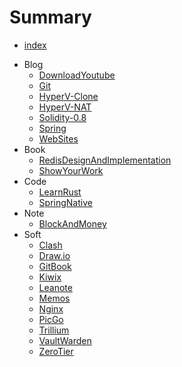 # Summary
- [index](README.md)

* Blog
    * [DownloadYoutube](./Blog/DownloadYoutube.md)
    * [Git](./Blog/Git.md)
    * [HyperV-Clone](./Blog/HyperV-Clone.md)
    * [HyperV-NAT](./Blog/HyperV-NAT.md)
    * [Solidity-0.8](./Blog/Solidity-0.8.md)
    * [Spring](./Blog/Spring.md)
    * [WebSites](./Blog/WebSites.md)
* Book
    * [RedisDesignAndImplementation](./Book/RedisDesignAndImplementation.md)
    * [ShowYourWork](./Book/ShowYourWork.md)
* Code
    * [LearnRust](./Code/LearnRust.md)
    * [SpringNative](./Code/SpringNative.md)
* Note
    * [BlockAndMoney](./Note/BlockAndMoney.md)
* Soft
    * [Clash](./Soft/Clash.md)
    * [Draw.io](./Soft/Draw.io.md)
    * [GitBook](./Soft/GitBook.md)
    * [Kiwix](./Soft/Kiwix.md)
    * [Leanote](./Soft/Leanote.md)
    * [Memos](./Soft/Memos.md)
    * [Nginx](./Soft/Nginx.md)
    * [PicGo](./Soft/PicGo.md)
    * [Trillium](./Soft/Trillium.md)
    * [VaultWarden](./Soft/VaultWarden.md)
    * [ZeroTier](./Soft/ZeroTier.md)
